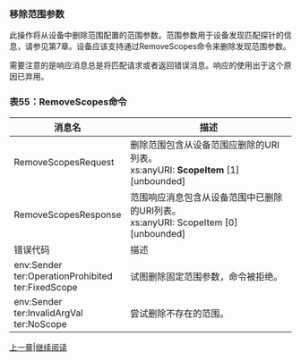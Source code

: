 ### 移除范围参数 

此操作将从设备中删除范围配置的范围参数。范围参数用于设备发现匹配探针的信息，请参见第7章。设备应该支持通过RemoveScopes命令来删除发现范围参数。

需要注意的是响应消息总是将匹配请求或者返回错误消息。响应的使用出于这个原因已弃用。

### 表55：RemoveScopes命令
消息名|描述
----|----
RemoveScopesRequest|删除范围包含从设备范围应删除的URI列表。<br />xs:anyURI: **ScopeItem** [1][unbounded]
RemoveScopesResponse|范围响应消息包含从设备范围中已删除的URI列表。<br />xs:anyURI: ScopeItem [0][unbounded]
错误代码|描述
env:Sender<br />ter:OperationProhibited<br />ter:FixedScope|试图删除固定范围参数，命令被拒绝。
env:Sender<br />ter:InvalidArgVal<br />ter:NoScope|尝试删除不存在的范围。





[上一章](08.03.16.md)|[继续阅读](08.03.18.md) 
 


